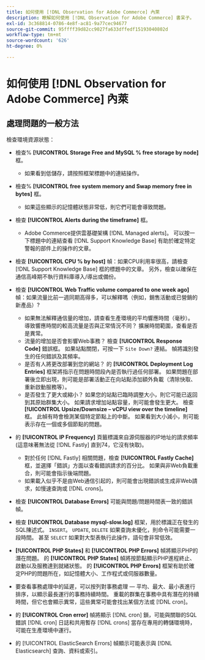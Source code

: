 ```yaml
---
title: 如何使用 [!DNL Observation for Adobe Commerce] 內萊
description: 瞭解如何使用 [!DNL Observation for Adobe Commerce] 書呆子。
exl-id: 3c368814-0786-4e8f-ac81-9a77cec94677
source-git-commit: 95ffff39d82cc9027fa633dffedf15193040802d
workflow-type: tm+mt
source-wordcount: '626'
ht-degree: 0%

---
```


# 如何使用 [!DNL Observation for Adobe Commerce] 內萊

## 處理問題的一般方法

檢查環境資源狀態：

* 檢查% **[!UICONTROL Storage Free and MySQL % free storage by node]** 框。

   * 如果看到低儲存，請按照框架標題中的連結操作。

* 檢查% **[!UICONTROL free system memory and Swap memory free in bytes]** 框。

   * 如果這些顯示的記憶體狀態非常低，則它們可能會導致問題。

* 檢查 **[!UICONTROL Alerts during the timeframe]** 框。

   * Adobe Commerce提供雲基礎架構 [!DNL Managed alerts]。 可以按一下標題中的連結查看 [!DNL Support Knowledge Base] 有助於確定特定警報的部件上的操作的文章。

* 檢查 **[!UICONTROL CPU % by host]** 幀：如果CPU利用率很高，請檢查 [!DNL Support Knowledge Base] 框的標題中的文章。 另外，檢查以確保在通信高峰期不執行資料庫導入/導出或備份。

* 檢查 **[!UICONTROL Web Traffic volume compared to one week ago]** 幀：如果流量比前一週同期高得多，可以解釋嗎（例如，銷售活動或已營銷的新產品）?
   * 如果無法解釋通信量的增加，請查看生產環境的平均響應時間（毫秒）。 導致響應時間的較高流量是否與正常情況不同？ 擴展時間範圍，查看是否是異常。
   * 流量的增加是否會影響Web事務？ 檢查 **[!UICONTROL Response Code]** 錯誤框。 如果站點關閉，可按一下 `Site Down?` 連結。 幀將識別發生的任何錯誤及其頻率。
   * 是否有人將更改部署到您的網站？ 的 **[!UICONTROL Deployment Log Entries]** 框架將指示在問題時間段內是否執行過任何部署。 如果問題在部署後立即出現，則可能是部署活動正在向站點添加額外負載（清除快取、重新啟動服務等）。
   * 是否發生了更大或縮小？ 如果您的站點已臨時調整大小，則它可能已返回到其原始群集大小。 如果請求增加站點容量，則可能會發生更大。 檢查 **[!UICONTROL Upsize/Downsize – vCPU view over the timeline]** 框。 此幀有時會檢測某個特定節點上的中斷。 如果看到大小減小，則可能表示存在一個或多個節點的問題。

* 的 **[!UICONTROL IP Frequency]** 頁籤標識來自源伺服器的IP地址的請求頻率(這意味著無法從 [!DNL Fastly] 直到74，它沒有快取)。

   * 對於任何 [!DNL Fastly] 相關問題，檢查 **[!UICONTROL Fastly Cache]** 框，並選擇「錯誤」方面以查看錯誤請求的百分比。 如果與非Web負載重合，則可能會指示後端問題。
   * 如果載入似乎不是由Web通信引起的，則可能會出現錯誤或生成非Web請求，如慢速查詢或 [!DNL crons]。

* 檢查 **[!UICONTROL Database Errors]** 可能與問題/問題時間表一致的錯誤幀。
* 檢查 **[!UICONTROL Database mysql-slow.log]** 框架，用於標識正在發生的SQL陳述式。 `INSERT`。 `UPDATE`, `DELETE` 如果查詢未優化，則命令可能需要一段時間。 甚至 `SELECT` 如果對大型表執行此操作，語句會非常低效。
* **[!UICONTROL PHP States]** 和 **[!UICONTROL PHP Errors]** 幀將顯示PHP的潛在問題。 的 **[!UICONTROL PHP States]** 幀將按節點顯示PHP進程終止、啟動以及服務達到就緒狀態。 的 **[!UICONTROL PHP Errors]** 框架有助於確定PHP的問題所在，如記憶體大小、工作程式或伺服器數量。
* 要查看事務處理中的延遲，可以按列對事務處理 — 平均、最大、最小表進行排序，以顯示最長運行的事務持續時間。 重載的群集在事務中具有潛在的持續時間，但它也會顯示異常，這些異常可能會找出某個方法或 [!DNL cron]。
* 的 **[!UICONTROL Cron error]** 幀將顯示 [!DNL cron] 鎖，可能與關聯的SQL錯誤 [!DNL cron] 日誌和共用暫存 [!DNL crons] 當存在專用的轉儲環境時，可能在生產環境中運行。
* 的 [!UICONTROL ElasticSearch Errors] 幀顯示可能表示與 [!DNL Elasticsearch] 查詢、資料或索引。
